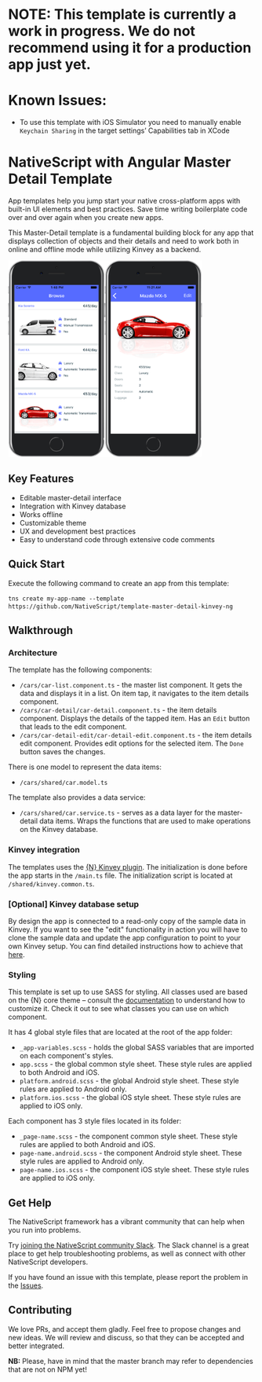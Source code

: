 # NOTE: This template is currently a work in progress. We do not recommend using it for a production app just yet.

# Known Issues:
- To use this template with iOS Simulator you need to manually enable `Keychain Sharing` in the target settings’ Capabilities tab in XCode

# NativeScript with Angular Master Detail Template
App templates help you jump start your native cross-platform apps with built-in UI elements and best practices. Save time writing boilerplate code over and over again when you create new apps.

This Master-Detail template is a fundamental building block for any app that displays collection of objects and their details and need to work both in online and offline mode while utilizing Kinvey as a backend.

<img src="/tools/assets/phone-masterDetail-ios.png" height="400" /><img src="/tools/assets/phone-masterDetail-detail-ios.png" height="400" />

## Key Features
- Editable master-detail interface
- Integration with Kinvey database
- Works offline
- Customizable theme
- UX and development best practices
- Easy to understand code through extensive code comments

## Quick Start
Execute the following command to create an app from this template:

```
tns create my-app-name --template https://github.com/NativeScript/template-master-detail-kinvey-ng
```

## Walkthrough

### Architecture
The template has the following components:
- `/cars/car-list.component.ts` - the master list component. It gets the data and displays it in a list. On item tap, it navigates to the item details component.
- `/cars/car-detail/car-detail.component.ts` - the item details component. Displays the details of the tapped item. Has an `Edit` button that leads to the edit component.
- `/cars/car-detail-edit/car-detail-edit.component.ts` - the item details edit component. Provides edit options for the selected item. The `Done` button saves the changes.

There is one model to represent the data items:
- `/cars/shared/car.model.ts`

The template also provides a data service:
- `/cars/shared/car.service.ts` - serves as a data layer for the master-detail data items. Wraps the functions that are used to make operations on the Kinvey database.

### Kinvey integration
The templates uses the [{N} Kinvey plugin](https://github.com/Kinvey/nativescript-sdk). The initialization is done before the app starts in the `/main.ts` file. The initialization script is located at `/shared/kinvey.common.ts`.

### [Optional] Kinvey database setup
By design the app is connected to a read-only copy of the sample data in Kinvey. If you want to see the "edit" functionality in action you will have to clone the sample data and update the app configuration to point to your own Kinvey setup. You can find detailed instructions how to achieve that [here](https://github.com/NativeScript/template-master-detail-kinvey-ng/blob/master/tools/kinvey/kinvey-database-setup.md).

### Styling
This template is set up to use SASS for styling. All classes used are based on the {N} core theme – consult the [documentation](https://docs.nativescript.org/angular/ui/theme.html#theme) to understand how to customize it. Check it out to see what classes you can use on which component.

It has 4 global style files that are located at the root of the app folder:
- `_app-variables.scss` - holds the global SASS variables that are imported on each component's styles.
- `app.scss` - the global common style sheet. These style rules are applied to both Android and iOS.
- `platform.android.scss` - the global Android style sheet. These style rules are applied to Android only.
- `platform.ios.scss` - the global iOS style sheet. These style rules are applied to iOS only.

Each component has 3 style files located in its folder:
- `_page-name.scss` - the component common style sheet. These style rules are applied to both Android and iOS.
- `page-name.android.scss` - the component Android style sheet. These style rules are applied to Android only.
- `page-name.ios.scss` - the component iOS style sheet. These style rules are applied to iOS only.

## Get Help
The NativeScript framework has a vibrant community that can help when you run into problems.

Try [joining the NativeScript community Slack](http://developer.telerik.com/wp-login.php?action=slack-invitation). The Slack channel is a great place to get help troubleshooting problems, as well as connect with other NativeScript developers.

If you have found an issue with this template, please report the problem in the   [Issues](https://github.com/NativeScript/template-master-detail-kinvey-ng/issues).

## Contributing

We love PRs, and accept them gladly. Feel free to propose changes and new ideas. We will review and discuss, so that they can be accepted and better integrated.

**NB:** Please, have in mind that the master branch may refer to dependencies that are not on NPM yet!

